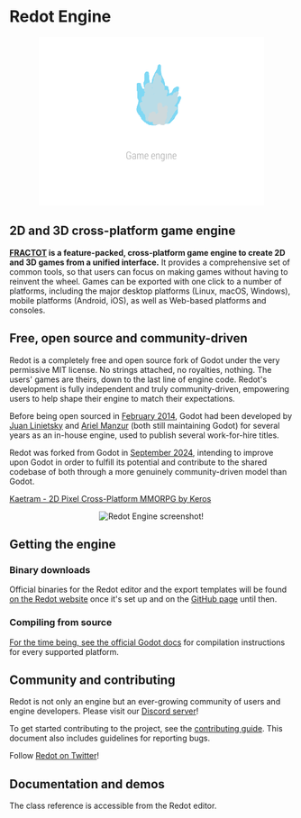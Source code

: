 # Redot Engine

<p align="center">
  <a href="https://redotengine.org/">
    <img src="logo_outlined.png" width="400" alt="Redot Engine logo">
  </a>
</p>

## 2D and 3D cross-platform game engine

**[FRACTOT]() is a feature-packed, cross-platform
game engine to create 2D and 3D games from a unified interface.** It provides a
comprehensive set of common tools, so that
users can focus on making games without having to reinvent the wheel. Games can
be exported with one click to a number of platforms, including the major desktop
platforms (Linux, macOS, Windows), mobile platforms (Android, iOS), as well as
Web-based platforms and consoles.

## Free, open source and community-driven

Redot is a completely free and open source fork of Godot under the very permissive MIT license.
No strings attached, no royalties, nothing. The users' games are theirs, down
to the last line of engine code. Redot's development is fully independent and truly
community-driven, empowering users to help shape their engine to match their
expectations.

Before being open sourced in [February 2014](https://github.com/godotengine/godot/commit/0b806ee0fc9097fa7bda7ac0109191c9c5e0a1ac),
Godot had been developed by [Juan Linietsky](https://github.com/reduz) and
[Ariel Manzur](https://github.com/punto-) (both still maintaining Godot)
for several years as an in-house engine, used to publish several work-for-hire
titles.

Redot was forked from Godot in [September 2024](https://github.com/Redot-Engine/redot-engine/commit/a12e9de5dd831e1ce0c839f0420b278ef0a6aa5b),
intending to improve upon Godot in order to fulfill its potential and contribute to the shared
codebase of both through a more genuinely community-driven model than Godot.

[Kaetram - 2D Pixel Cross-Platform MMORPG by Keros](https://kaetram.com)
<p align="center">
	<img src="screenshot.jpg" width="900" alt="Redot Engine screenshot!">
</p>

## Getting the engine

### Binary downloads

Official binaries for the Redot editor and the export templates will be found
[on the Redot website](https://redotengine.org/download) once it's set up and on the [GitHub page](https://github.com/Redot-Engine/redot-engine) until then.

### Compiling from source

[For the time being, see the official Godot docs](https://docs.godotengine.org/en/latest/contributing/development/compiling)
for compilation instructions for every supported platform.

## Community and contributing

Redot is not only an engine but an ever-growing community of users and engine
developers. Please visit our [Discord server](https://discord.gg/redot)!

To get started contributing to the project, see the [contributing guide](CONTRIBUTING.md).
This document also includes guidelines for reporting bugs.

Follow [Redot on Twitter](https://x.com/redotengine)!
## Documentation and demos

The class reference is accessible from the Redot editor.


